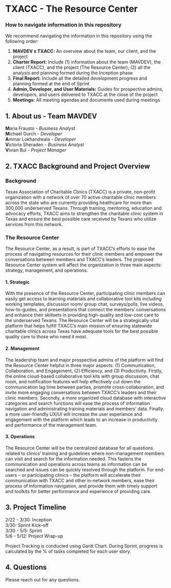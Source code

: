 # TXACC - The Resource Center 

### How to navigate information in this repository

We recommend navigating the information in this repository using the following order:
  
1. **MAVDEV x TXACC:** An overview about the team, our client, and the project 
2. **Charter Report:** Include 
(1) information about the team (MAVDEV), the client (TXACC), and the project (The Resource Center); 
(2) all the analysis and planning formed during the Inception phase
2. **Final Report:** Include all the detailed development progress and planning formed at the end of Sprint
3. **Admin, Developer, and User Materials:** Guides for prospective admins, developers, and users delivered to TXACC at the close of the project
4. **Meetings:** All meeting agendas and documents used during meetings

## 1. About us - Team MAVDEV 

**M**aria Frausto - *Business Analyst*<br/>
**M**ichael Gurch - *Developer*<br/>
**A**mmar Lokhandwala - *Developer*<br/>
**V**ictoria Sheraden - *Business Analyst*<br/>
**V**ivian Bui - *Project Manager*<br/>
  

## 2. TXACC Background and Project Overview 

### Background 

Texas Association of Charitable Clinics (TXACC) is a private, non-profit organization with a network of over 70 active charitable clinic members across the state who are currently providing healthcare for more than 300,000 underserved Texans. Through training, mentoring, education and advocacy efforts, TXACC aims to strengthen the charitable clinic system in Texas and ensure the best possible care received by Texans who utilize services from this network. 

### The Resource Center 

The Resource Center, as a result, is part of TXACC’s efforts to ease the process of navigating resources for their clinic members and empower the conversations between members and TXACC’s leaders. The proposed Resource Center system will affect the organization in three main aspects: strategy, management, and operations. 

#### 1.   Strategic 
 
With the presence of the Resource Center, participating clinic members can easily get access to learning materials and collaborative tool kits including working templates, discussion room/ group chat, surveys/polls, live videos, how-to-guides, and presentations that connect the members’ conversations and enhance their skillsets in providing high-quality and low-cost care to the underserved Texans. The Resource Center will be a strategically vital platform that helps fulfill TXACC’s main mission of ensuring statewide charitable clinics across Texas have adequate tools for the best possible quality care to those who need it most.
 
#### 2.   Management 

The leadership team and major prospective admins of the platform will find the Resource Center helpful in three major aspects: (1) Communication, Collaboration, and Engagement, (2) Efficiency, and (3) Productivity. Firstly, the online cloud-based collaborative tool kits with group discussion, chat room, and notification features will help effectively cut down the communication lag time between parties, promote cross-collaboration, and invite more engaging conversations between TXACC’s leaders and their clinic members. Secondly, a more organized cloud database with interactive categories and search functions will ease the process of information navigation and administrating training materials and members’ data. Finally, a more user-friendly UX/UI will increase the user experience and engagement with the platform which leads to an increase in productivity and performance of the management team.
 
#### 3.   Operations  
 
The Resource Center will be the centralized database for all questions related to clinics’ training and guidelines where non-management members can visit and search for the information needed. This fastens the communication and operations across teams as information can be searched and issues can be quickly resolved through the platform. For end-users – or participating clinics – the platform will accelerate their communication with TXACC and other in-network members, ease their process of information navigation, and provide them with timely support and toolkits for better performance and experience of providing care.

## 3. Project Timeline
  
2/22 - 3/30: Inception <br/>
3/30: Sprint Kick-off <br/>
3/30 - 5/5: Sprint <br/>
5/6 - 5/12: Project Wrap-up <br/>
  
Project Tracking is conducted using Gantt Chart. During Sprint, progress is calculated by the % of tasks completed for each user story. <br/>
  
## 4. Questions 
  
Please reach out for any questions. 
